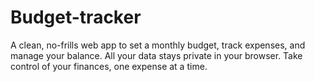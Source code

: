 # Budget-tracker
A clean, no-frills web app to set a monthly budget, track expenses, and manage your balance. All your data stays private in your browser. Take control of your finances, one expense at a time.

